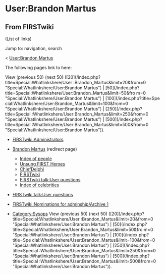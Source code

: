 # User:Brandon Martus

## From FIRSTwiki

(List of links)

Jump to: navigation, search

< [User:Brandon Martus](/index.php?title=User:Brandon_Martus&redirect=no "User:Brandon Martus")

The following pages link to here:

View (previous 50) (next 50) ([20](/index.php?title=Special:Whatlinkshere/User
:Brandon_Martus&limit=20&from=0 "Special:Whatlinkshere/User:Brandon Martus") | [50](/index.php?title=Special:Whatlinkshere/User:Brandon_Martus&limit=50&fro
m=0 "Special:Whatlinkshere/User:Brandon Martus") | [100](/index.php?title=Spe
cial:Whatlinkshere/User:Brandon_Martus&limit=100&from=0 "Special:Whatlinkshere/User:Brandon Martus") | [250](/index.php?title=Special
:Whatlinkshere/User:Brandon_Martus&limit=250&from=0 "Special:Whatlinkshere/User:Brandon Martus") | [500](/index.php?title=Special
:Whatlinkshere/User:Brandon_Martus&limit=500&from=0 "Special:Whatlinkshere/User:Brandon Martus")).

- [FIRSTwiki:Administrators](FIRSTwiki:Administrators "FIRSTwiki:Administrators")
- [Brandon Martus](/index.php?title=Brandon_Martus&redirect=no "Brandon Martus") (redirect page) 

  - [Index of people](Index_of_people "Index of people")
  - [Unsung FIRST Heroes](Unsung_FIRST_Heroes "Unsung FIRST Heroes")
  - [ChiefDelphi](chiefdelphi)
  - [FIRSTwiki](FIRSTwiki "FIRSTwiki")
  - [FIRSTwiki talk:User questions](FIRSTwiki_talk:User_questions "FIRSTwiki talk:User questions")
  - [Index of celebrities](Index_of_celebrities "Index of celebrities")

- [FIRSTwiki talk:User questions](FIRSTwiki_talk:User_questions "FIRSTwiki talk:User questions")
- [FIRSTwiki:Nominations for adminship/Archive 1](FIRSTwiki:Nominations_for_adminship/Archive_1 "FIRSTwiki:Nominations for adminship/Archive 1")
- [Category:Sysops](Category:Sysops "Category:Sysops") View (previous 50) (next 50) ([20](/index.php?title=Special:Whatlinkshere/User
  :Brandon_Martus&limit=20&from=0 "Special:Whatlinkshere/User:Brandon Martus") | [50](/index.php?title=Special:Whatlinkshere/User:Brandon_Martus&limit=50&fro
  m=0 "Special:Whatlinkshere/User:Brandon Martus") | [100](/index.php?title=Spe
  cial:Whatlinkshere/User:Brandon_Martus&limit=100&from=0 "Special:Whatlinkshere/User:Brandon Martus") | [250](/index.php?title=Special
  :Whatlinkshere/User:Brandon_Martus&limit=250&from=0 "Special:Whatlinkshere/User:Brandon Martus") | [500](/index.php?title=Special
  :Whatlinkshere/User:Brandon_Martus&limit=500&from=0 "Special:Whatlinkshere/User:Brandon Martus")).

